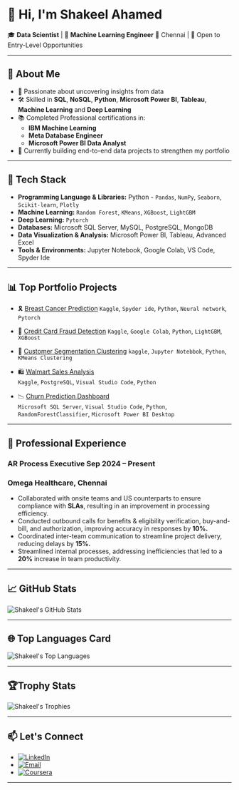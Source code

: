 # 👋 Hi, I'm Shakeel Ahamed

🎓 **Data Scientist** | 🧠 **Machine Learning Engineer** 
📍 Chennai | 💼 Open to Entry-Level Opportunities  

---

## 🚀 About Me

- 🎯 Passionate about uncovering insights from data  
- 🛠️ Skilled in **SQL**, **NoSQL**, **Python**, **Microsoft Power BI**, **Tableau**, **Machine Learning** and **Deep Learning**
- 📚 Completed Professional certifications in:
   - **IBM Machine Learning**
   - **Meta Database Engineer**
   - **Microsoft Power BI Data Analyst**
- 🤖 Currently building end-to-end data projects to strengthen my portfolio  

---

## 🧰 Tech Stack
 
- **Programming Language & Libraries:** Python - `Pandas`, `NumPy`, `Seaborn`, `Scikit-learn`, `Plotly`
- **Machine Learning:** `Random Forest`, `KMeans`, `XGBoost`, `LightGBM`
- **Deep Learning:** ``Pytorch``
- **Databases:** Microsoft SQL Server, MySQL, PostgreSQL, MongoDB
- **Data Visualization & Analysis:** Microsoft Power BI, Tableau, Advanced Excel
- **Tools & Environments:** Jupyter Notebook, Google Colab, VS Code, Spyder Ide

---

## 📊 Top Portfolio Projects

- 🎗 [Breast Cancer Prediction](https://github.com/shakeel-data/Breast-cancer-prediction-neural-network-pytorch)
   `Kaggle`, `Spyder ide`, `Python`, `Neural network`, `Pytorch`
  
- 🔐 [Credit Card Fraud Detection](https://github.com/shakeel-data/credit-card-fraud-deduction-predictive-models)
  `Kaggle`, `Google Colab`, `Python`, `LightGBM`, `XGBoost`

- 👤 [Customer Segmentation Clustering](https://github.com/shakeel-data/customer-segmentation-clustering)
  `kaggle`, `Jupyter Notebbok`, `Python`, `KMeans Clustering`
  
- 🛍️ [Walmart Sales Analysis](https://github.com/shakeel-data/walmart-analysis-sql-python)  
  `Kaggle`, `PostgreSQL`, `Visual Studio Code`, `Python`

- 📉 [Churn Prediction Dashboard](https://github.com/shakeel-data/churn-prediction-dashboard)  
  `Microsoft SQL Server`, `Visual Studio Code`, `Python`, `RandomForestClassifier`, `Microsoft Power BI Desktop`

---

## 💼 Professional Experience
### AR Process Executive Sep 2024 – Present
### Omega Healthcare, Chennai
- Collaborated with onsite teams and US counterparts to ensure compliance with **SLAs**, resulting in an improvement in processing efficiency.
- Conducted outbound calls for benefits & eligibility verification, buy-and-bill, and authorization, improving accuracy in responses by **10%.**
- Coordinated inter-team communication to streamline project delivery, reducing delays by **15%.**
- Streamlined internal processes, addressing inefficiencies that led to a **20%** increase in team productivity.

---

## 📈 GitHub Stats

![Shakeel's GitHub Stats](https://github-readme-stats.vercel.app/api?username=shakeel-data&show_icons=true&theme=radical)

---

## 🌐 Top Languages Card

![Shakeel's Top Languages](https://github-readme-stats.vercel.app/api/top-langs/?username=shakeel-data&layout=compact&theme=tokyonight)

---


## 🏆Trophy Stats

![Shakeel's Trophies](https://github-profile-trophy.vercel.app/?username=shakeel-data&theme=monokai)

---

## 📫 Let's Connect

- [![LinkedIn](https://img.shields.io/badge/LinkedIn-blue?logo=linkedin)](https://www.linkedin.com/in/shakeel-data)  
- [![Email](https://img.shields.io/badge/Gmail-grey?logo=gmail)](mailto:shakeelahamed6618@gmail.com)
- [![Coursera](https://img.shields.io/badge/Coursera-0056D2?logo=coursera&logoColor=white&style=flat-square)](https://www.coursera.org/learner/shakeel-data)

---
